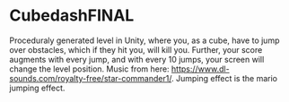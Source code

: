 # CubedashFINAL
Proceduraly generated level in Unity, where you, as a cube, have to jump over obstacles, which if they hit you, will kill you. Further, your score augments with every jump, and with every 10 jumps, your screen will change the level position. Music from here: https://www.dl-sounds.com/royalty-free/star-commander1/. Jumping effect is the mario jumping effect.

